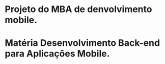 

# Projeto do MBA de denvolvimento mobile.
# Matéria Desenvolvimento Back-end para Aplicações Mobile.

